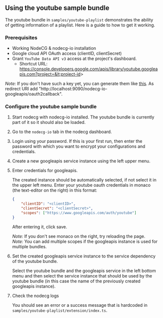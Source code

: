 ## Using the youtube sample bundle

The youtube bundle in `samples/youtube-playlist` demonstrates the ability of getting information of a playlist. Here is a guide to how to get it working.

### Prerequisites

-   Working NodeCG & nodecg-io installation
-   Google cloud API OAuth access (clientID, clientSecret)
-   Grant `YouTube Data API v3` access at the project's dashboard.
    -   Shortcut URL: https://console.developers.google.com/apis/library/youtube.googleapis.com?project=&lt;project-id&gt;

_Note:_ If you don't have such a key yet, you can generate them like [this](https://developers.google.com/identity/protocols/oauth2/web-server#creatingcred). As redirect URI add "http://localhost:9090/nodecg-io-googleapis/oauth2callback".

### Configure the youtube sample bundle

1. Start nodecg with nodecg-io installed. The youtube bundle is currently part of it so it should also be loaded.

2. Go to the `nodecg-io` tab in the nodecg dashboard.

3. Login using your password. If this is your first run, then enter the password with which you want to encrypt your configurations and credentials.

4. Create a new googleapis service instance using the left upper menu.

5. Enter credentials for googleapis.

    The created instance should be automatically selected, if not select it in the upper left menu. Enter your youtube oauth credentials in monaco (the text-editor on the right) in this format:

    ```json
    {
        "clientID": "<clientID>",
        "clientSecret": "<clientSecret>",
        "scopes": ["https://www.googleapis.com/auth/youtube"]
    }
    ```

    After entering it, click save.

    _Note:_ If you don't see monaco on the right, try reloading the page.  
    _Note:_ You can add multiple scopes if the googleapis instance is used for multiple bundles.

6. Set the created googleapis service instance to the service dependency of the youtube bundle.

    Select the youtube bundle and the googleapis service in the left bottom menu and then select the service instance that should be used by the youtube bundle (in this case the name of the previously created googleapis instance).

7. Check the nodecg logs

    You should see an error or a success message that is hardcoded in `samples/youtube-playlist/extension/index.ts`.
